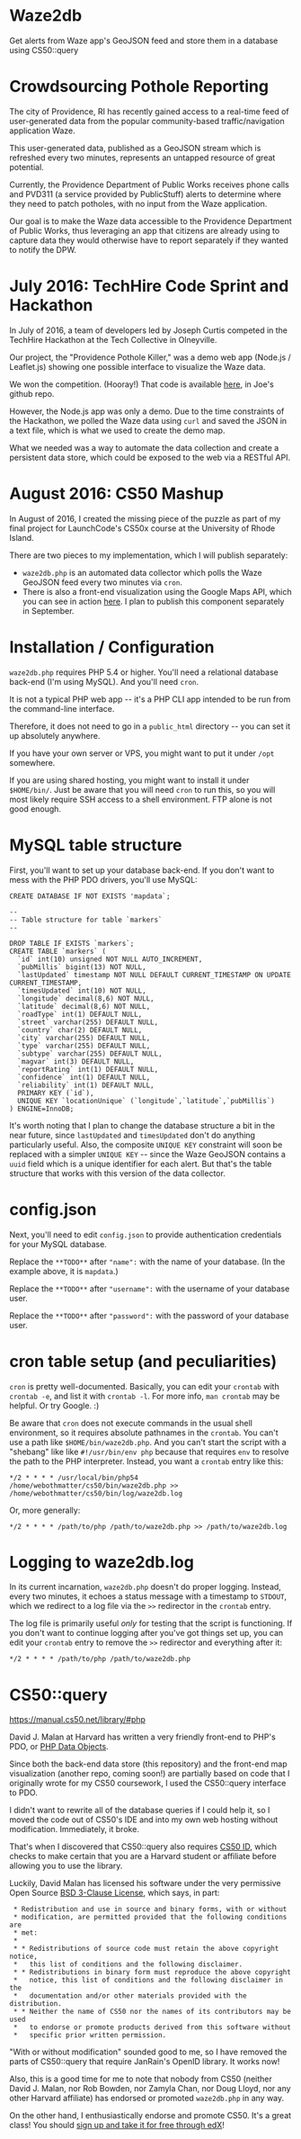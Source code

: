 # Waze2db
Get alerts from Waze app's GeoJSON feed and store them in a database using CS50::query

# Crowdsourcing Pothole Reporting
The city of Providence, RI has recently gained access to a real-time feed of user-generated data from the popular community-based traffic/navigation application Waze.

This user-generated data, published as a GeoJSON stream which is refreshed every two minutes, represents an untapped resource of great potential.

Currently, the Providence Department of Public Works receives phone calls and PVD311 (a service provided by PublicStuff) alerts to determine where they need to patch potholes, with no input from the Waze application.

Our goal is to make the Waze data accessible to the Providence Department of Public Works, thus leveraging an app that citizens are already using to capture data they would otherwise have to report separately if they wanted to notify the DPW.

# July 2016: TechHire Code Sprint and Hackathon
In July of 2016, a team of developers led by Joseph Curtis competed in the TechHire Hackathon at the Tech Collective in Olneyville.

Our project, the "Providence Pothole Killer," was a demo web app (Node.js / Leaflet.js) showing one possible interface to visualize the Waze data.

We won the competition. (Hooray!) That code is available [here](https://github.com/toklok/pvdHack), in Joe's github repo.

However, the Node.js app was only a demo. Due to the time constraints of the Hackathon, we polled the Waze data using `curl` and saved the JSON in a text file, which is what we used to create the demo map.

What we needed was a way to automate the data collection and create a persistent data store, which could be exposed to the web via a RESTful API.

# August 2016: CS50 Mashup
In August of 2016, I created the missing piece of the puzzle as part of my final project for LaunchCode's CS50x course at the University of Rhode Island.

There are two pieces to my implementation, which I will publish separately:

* `waze2db.php` is an automated data collector which polls the Waze GeoJSON feed every two minutes via `cron`.
* There is also a front-end visualization using the Google Maps API, which you can see in action [here](http://pvdpotholedb.hotwebmatter.com/map.html). I plan to publish this component separately in September.

# Installation / Configuration

`waze2db.php` requires PHP 5.4 or higher. You'll need a relational database back-end (I'm using MySQL). And you'll need `cron`.

It is not a typical PHP web app -- it's a PHP CLI app intended to be run from the command-line interface.

Therefore, it does not need to go in a `public_html` directory --  you can set it up absolutely anywhere.

If you have your own server or VPS, you might want to put it under `/opt` somewhere.

If you are using shared hosting, you might want to install it under `$HOME/bin/`. Just be aware that you will need `cron` to run this, so you will most likely require SSH access to a shell environment. FTP alone is not good enough.

# MySQL table structure

First, you'll want to set up your database back-end. If you don't want to mess with the PHP PDO drivers, you'll use MySQL:

    CREATE DATABASE IF NOT EXISTS 'mapdata`;
    
    -- 
    -- Table structure for table `markers`
    -- 
    
    DROP TABLE IF EXISTS `markers`;
    CREATE TABLE `markers` (
      `id` int(10) unsigned NOT NULL AUTO_INCREMENT,
      `pubMillis` bigint(13) NOT NULL,
      `lastUpdated` timestamp NOT NULL DEFAULT CURRENT_TIMESTAMP ON UPDATE CURRENT_TIMESTAMP,
      `timesUpdated` int(10) NOT NULL,
      `longitude` decimal(8,6) NOT NULL,
      `latitude` decimal(8,6) NOT NULL,
      `roadType` int(1) DEFAULT NULL,
      `street` varchar(255) DEFAULT NULL,
      `country` char(2) DEFAULT NULL,
      `city` varchar(255) DEFAULT NULL,
      `type` varchar(255) DEFAULT NULL,
      `subtype` varchar(255) DEFAULT NULL,
      `magvar` int(3) DEFAULT NULL,
      `reportRating` int(1) DEFAULT NULL,
      `confidence` int(1) DEFAULT NULL,
      `reliability` int(1) DEFAULT NULL,
      PRIMARY KEY (`id`),
      UNIQUE KEY `locationUnique` (`longitude`,`latitude`,`pubMillis`)
    ) ENGINE=InnoDB;

It's worth noting that I plan to change the database structure a bit in the near future, since `lastUpdated` and `timesUpdated` don't do anything particularly useful. Also, the composite `UNIQUE KEY` constraint will soon be replaced with a simpler `UNIQUE KEY` -- since the Waze GeoJSON contains a `uuid` field which is a unique identifier for each alert. But that's the table structure that works with this version of the data collector.

# config.json

Next, you'll need to edit `config.json` to provide authentication credentials for your MySQL database.

Replace the `**TODO**` after `"name":` with the name of your database. (In the example above, it is `mapdata`.)

Replace the `**TODO**` after `"username":` with the username of your database user.

Replace the `**TODO**` after `"password":` with the password of your database user.

# cron table setup (and peculiarities)

`cron` is pretty well-documented. Basically, you can edit your `crontab` with `crontab -e`, and list it with `crontab -l`. For more info, `man crontab` may be helpful. Or try Google. :)

Be aware that `cron` does not execute commands in the usual shell environment, so it requires absolute pathnames in the `crontab`. You can't use a path like `$HOME/bin/waze2db.php`. And you can't start the script with a "shebang" like like `#!/usr/bin/env php` because that requires `env` to resolve the path to the PHP interpreter. Instead, you want a `crontab` entry like this:

    */2 * * * * /usr/local/bin/php54 /home/webothmatter/cs50/bin/waze2db.php >> /home/webothmatter/cs50/bin/log/waze2db.log

Or, more generally:

    */2 * * * * /path/to/php /path/to/waze2db.php >> /path/to/waze2db.log

# Logging to waze2db.log

In its current incarnation, `waze2db.php` doesn't do proper logging. Instead, every two minutes, it echoes a status message with a timestamp to `STDOUT`, which we redirect to a log file via the `>>` redirector in the `crontab` entry.

The log file is primarily useful _only_ for testing that the script is functioning. If you don't want to continue logging after you've got things set up, you can edit your `crontab` entry to remove the `>>` redirector and everything after it:

    */2 * * * * /path/to/php /path/to/waze2db.php

# CS50::query
https://manual.cs50.net/library/#php

David J. Malan at Harvard has written a very friendly front-end to PHP's PDO, or [PHP Data Objects](http://php.net/manual/en/book.pdo.php).

Since both the back-end data store (this repository) and the front-end map visualization (another repo, coming soon!) are partially based on code that I originally wrote for my CS50 coursework, I used the CS50::query interface to PDO.

I didn't want to rewrite all of the database queries if I could help it, so I moved the code out of CS50's IDE and into my own web hosting without modification. Immediately, it broke.

That's when I discovered that CS50::query also requires [CS50 ID](https://manual.cs50.net/id/), which checks to make certain that you are a Harvard student or affiliate before allowing you to use the library.

Luckily, David Malan has licensed his software under the very permissive Open Source [BSD 3-Clause License](http://www.opensource.org/licenses/BSD-3-Clause), which says, in part:

     * Redistribution and use in source and binary forms, with or without
     * modification, are permitted provided that the following conditions are
     * met:
     *
     * * Redistributions of source code must retain the above copyright notice,
     *   this list of conditions and the following disclaimer.
     * * Redistributions in binary form must reproduce the above copyright
     *   notice, this list of conditions and the following disclaimer in the
     *   documentation and/or other materials provided with the distribution.
     * * Neither the name of CS50 nor the names of its contributors may be used
     *   to endorse or promote products derived from this software without
     *   specific prior written permission.

"With or without modification" sounded good to me, so I have removed the parts of CS50::query that require JanRain's OpenID library. It works now!

Also, this is a good time for me to note that nobody from CS50 (neither David J. Malan, nor Rob Bowden, nor Zamyla Chan, nor Doug Lloyd, nor any other Harvard affiliate) has endorsed or promoted `waze2db.php` in any way.

On the other hand, I enthusiastically endorse and promote CS50. It's a great class! You should [sign up and take it for free through edX](https://www.edx.org/course/introduction-computer-science-harvardx-cs50x)!
